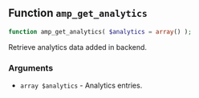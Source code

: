 ## Function `amp_get_analytics`

```php
function amp_get_analytics( $analytics = array() );
```

Retrieve analytics data added in backend.

### Arguments

* `array $analytics` - Analytics entries.

